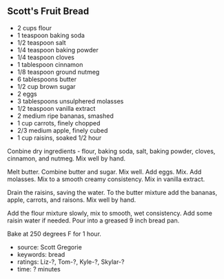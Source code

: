 Scott's Fruit Bread
-------------------

- 2 cups flour
- 1 teaspoon baking soda
- 1/2 teaspoon salt
- 1/4 teaspoon baking powder
- 1/4 teaspoon cloves
- 1 tablespoon cinnamon
- 1/8 teaspoon ground nutmeg
- 6 tablespoons butter
- 1/2 cup brown sugar
- 2 eggs
- 3 tablespoons unsulphered molasses
- 1/2 teaspoon vanilla extract
- 2 medium ripe bananas, smashed
- 1 cup carrots, finely chopped
- 2/3 medium apple, finely cubed
- 1 cup raisins, soaked 1/2 hour

Conbine dry ingredients - flour, baking soda, salt, baking powder,
cloves, cinnamon, and nutmeg.  Mix well by hand.

Melt butter.  Combine butter and sugar.  Mix well.  Add eggs.  Mix.
Add molasses.  Mix to a smooth creamy consistency.  Mix in vanilla
extract.

Drain the raisins, saving the water.  To the butter mixture add the
bananas, apple, carrots, and raisons.  Mix well by hand.

Add the flour mixture slowly, mix to smooth, wet consistency.  Add
some raisin water if needed.  Pour into a greased 9 inch bread pan.

Bake at 250 degrees F for 1 hour.

- source: Scott Gregorie
- keywords: bread
- ratings: Liz-?, Tom-?, Kyle-?, Skylar-?
- time: ? minutes
